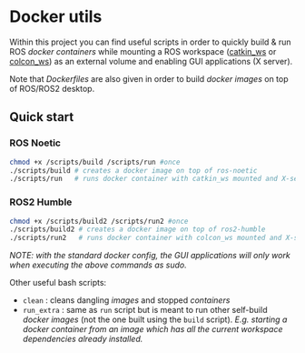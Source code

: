 # Docker utils
Within this project you can find useful scripts in order to quickly build & run ROS _docker containers_ while mounting a ROS workspace ([catkin_ws](workspaces/catkin_ws/) or [colcon_ws](workspaces/colcon_ws/)) as an external volume and enabling GUI applications (X server).

Note that _Dockerfiles_ are also given in order to build _docker images_ on top of ROS/ROS2 desktop. 

## Quick start
### ROS Noetic
```sh
chmod +x /scripts/build /scripts/run #once
./scripts/build # creates a docker image on top of ros-noetic
./scripts/run   # runs docker container with catkin_ws mounted and X-server connection
```

### ROS2 Humble
```sh
chmod +x /scripts/build2 /scripts/run2 #once
./scripts/build2 # creates a docker image on top of ros2-humble
./scripts/run2   # runs docker container with colcon_ws mounted and X-server connection
```

_NOTE: with the standard docker config, the GUI applications will only work when executing the above commands as sudo._

Other useful bash scripts:
- `clean` : cleans dangling _images_ and stopped _containers_
- `run_extra` : same as `run` script but is meant to run other self-build _docker images_ (not the one built using the `build` script). _E.g. starting a _docker container_ from an _image_ which has all the current workspace dependencies already installed._
